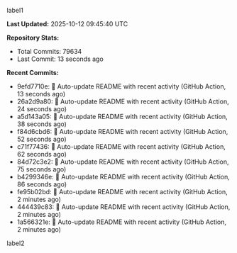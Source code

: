 
label1 
<!-- ACTIVITY_START -->
**Last Updated:** 2025-10-12 09:45:40 UTC

**Repository Stats:**
- Total Commits: 79634
- Last Commit: 13 seconds ago

**Recent Commits:**
- 9efd7710e: 🤖 Auto-update README with recent activity (GitHub Action, 13 seconds ago)
- 26a2d9a80: 🤖 Auto-update README with recent activity (GitHub Action, 24 seconds ago)
- a5d143a05: 🤖 Auto-update README with recent activity (GitHub Action, 38 seconds ago)
- f84d6cbd6: 🤖 Auto-update README with recent activity (GitHub Action, 52 seconds ago)
- c71f77436: 🤖 Auto-update README with recent activity (GitHub Action, 62 seconds ago)
- 84d72c3e2: 🤖 Auto-update README with recent activity (GitHub Action, 75 seconds ago)
- b4299346e: 🤖 Auto-update README with recent activity (GitHub Action, 86 seconds ago)
- fe95b02bd: 🤖 Auto-update README with recent activity (GitHub Action, 2 minutes ago)
- 444439c83: 🤖 Auto-update README with recent activity (GitHub Action, 2 minutes ago)
- 1a566321e: 🤖 Auto-update README with recent activity (GitHub Action, 2 minutes ago)
<!-- ACTIVITY_END -->

label2
